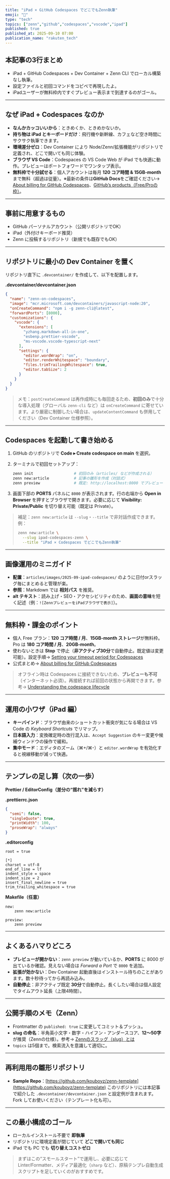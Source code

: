```yaml
---
title: "iPad × GitHub Codespaces でどこでもZenn執筆"
emoji: "📝"
type: "tech"
topics: ["zenn","github","codespaces","vscode","ipad"]
published: true
published_at: 2025-09-10 07:00
publication_name: "rakuten_tech"
---
```


## 本記事の3行まとめ
* iPad + GitHub Codespaces + Dev Container + Zenn CLI でローカル構築なし執筆。
* 設定ファイルと初回コマンドをコピペで再現したよ。
* iPadユーザーが無料枠内ですぐプレビュー表示まで到達するのがゴール。

---

## なぜ iPad + Codespaces なのか

* **なんかカッコいいから**：ときめくか、ときめかないか。
* **持ち物は iPad とキーボードだけ**：飛行機や新幹線、カフェなど空き時間にサクサク執筆できます。
* **環境差分ゼロ**：Dev Container により Node/Zenn/拡張機能がリポジトリで定義され、どこで開いても同じ体験。
* **ブラウザ VS Code**：Codespaces の VS Code Web が iPad でも快適に動作。プレビューはポートフォワードでワンタップ表示。
* **無料枠で十分試せる**：個人アカウントは毎月 **120 コア時間 & 15GB-month** まで無料（超過は従量）。※最新の条件は**GitHub Docs**をご確認ください→ [About billing for GitHub Codespaces](https://docs.github.com/en/billing/managing-billing-for-your-products/about-billing-for-github-codespaces)、[GitHub’s products（Free/Proの枠）](https://docs.github.com/get-started/learning-about-github/githubs-products)。

---

## 事前に用意するもの

* GitHub パーソナルアカウント（公開リポジトリでOK）
* iPad（外付けキーボード推奨）
* Zenn に投稿するリポジトリ（新規でも既存でもOK）

---

## リポジトリに最小の Dev Container を置く

リポジトリ直下に `.devcontainer/` を作成して、以下を配置します。

**.devcontainer/devcontainer.json**

```json
{
  "name": "zenn-on-codespaces",
  "image": "mcr.microsoft.com/devcontainers/javascript-node:20",
  "onCreateCommand": "npm i -g zenn-cli@latest",
  "forwardPorts": [8000],
  "customizations": {
    "vscode": {
      "extensions": [
        "yzhang.markdown-all-in-one",
        "esbenp.prettier-vscode",
        "ms-vscode.vscode-typescript-next"
      ],
      "settings": {
        "editor.wordWrap": "on",
        "editor.renderWhitespace": "boundary",
        "files.trimTrailingWhitespace": true,
        "editor.tabSize": 2
      }
    }
  }
}
```

> メモ：`postCreateCommand` は再作成時にも毎回走るため、**初回のみ**で十分な導入処理（グローバル `zenn-cli` など）は `onCreateCommand` に寄せています。より厳密に制御したい場合は、`updateContentCommand` も併用してください（Dev Container 仕様参照）。

---

## Codespaces を起動して書き始める

1. GitHub のリポジトリで **Code ▸ Create codespace on main** を選択。
2. ターミナルで初回セットアップ：

   ```bash
   zenn init                  # 初回のみ（articles/ などが作成される）
   zenn new:article           # 記事の雛形を作成（対話式）
   zenn preview               # 既定: http://localhost:8000 でプレビュー
   ```
3. 画面下部の **PORTS** パネルに `8000` が表示されます。行の右端から **Open in Browser** を押すとブラウザで開きます。必要に応じて **Visibility: Private/Public** を切り替え可能（既定は Private）。

> 補足：`zenn new:article` は `--slug`・`--title` で非対話作成できます。例：
>
> ```bash
> zenn new:article \
>   --slug ipad-codespaces-zenn \
>   --title "iPad × Codespaces でどこでもZenn執筆"
> ```

---

## 画像運用のミニガイド

* **配置**：`articles/images/2025-09-ipad-codespaces/` のように日付orスラッグ毎にまとめると管理が楽。
* **参照**：Markdown では **相対パス** を推奨。
* **alt テキスト**：読み上げ・SEO・アクセシビリティのため、**画面の意味**を短く記述（例：`![ZennプレビューをiPadブラウザで表示]`）。

---

## 無料枠・課金のポイント

* 個人 Free プラン：**120 コア時間 / 月**、**15GB-month ストレージ**が無料枠。Pro は **180 コア時間 / 月**、**20GB-month**。
* 使わないときは **Stop** で停止（**非アクティブ30分**で自動停止。既定値は変更可能）。設定手順→ [Setting your timeout period for Codespaces](https://docs.github.com/en/codespaces/setting-your-user-preferences/setting-your-timeout-period-for-github-codespaces)
* 公式まとめ→ [About billing for GitHub Codespaces](https://docs.github.com/en/billing/managing-billing-for-your-products/about-billing-for-github-codespaces)

> オフライン時は Codespaces に接続できないため、**プレビューも不可**（インターネット必須）。再接続すれば前回の状態から再開できます。参考→ [Understanding the codespace lifecycle](https://docs.github.com/en/codespaces/about-codespaces/understanding-the-codespace-lifecycle)

---

## 運用の小ワザ（iPad 編）

* **キーバインド**：ブラウザ由来のショートカット衝突が気になる場合は VS Code の *Keyboard Shortcuts* でリマップ。
* **日本語入力**：変換確定時の改行混入は、`Accept Suggestion` のキー変更や候補ウィンドウの操作で緩和。
* **集中モード**：エディタのズーム（⌘+/⌘-）と `editor.wordWrap` を有効化すると視線移動が減って快適。

---

## テンプレの足し算（次の一歩）

**Prettier / EditorConfig（差分の“揺れ”を減らす）**

**.prettierrc.json**

```json
{
  "semi": false,
  "singleQuote": true,
  "printWidth": 100,
  "proseWrap": "always"
}
```

**.editorconfig**

```
root = true

[*]
charset = utf-8
end_of_line = lf
indent_style = space
indent_size = 2
insert_final_newline = true
trim_trailing_whitespace = true
```

**Makefile（任意）**

```make
new:
	zenn new:article

preview:
	zenn preview
```

---

## よくあるハマりどころ

* **プレビューが開かない**：`zenn preview` が動いているか、**PORTS** に 8000 が出ているか確認。見えない場合は *Forward a Port* で `8000` を追加。
* **拡張が効かない**：Dev Container 起動直後はインストール待ちのことがあります。数十秒待ってから再読み込み。
* **自動停止**：非アクティブ既定 **30分**で自動停止。長くしたい場合は個人設定でタイムアウト延長（上限4時間）。

---

## 公開手順のメモ（Zenn）

* Frontmatter の `published: true` に変更してコミット＆プッシュ。
* **slug の命名**：半角英小文字・数字・ハイフン・アンダースコア、**12〜50字**が推奨（Zennの仕様）。参考→ [Zennのスラッグ（slug）とは](https://zenn.dev/zenn/articles/what-is-slug)
* `topics` は5個まで。検索流入を意識して適切に。

---

## 再利用用の雛形リポジトリ

* **Sample Repo**：[https://github.com/kouboyz/zenn-template](https://github.com/kouboyz/zenn-template)
  このリポジトリには本記事で紹介した `.devcontainer/devcontainer.json` と設定例が含まれます。Fork してお使いください（テンプレート化も可）。

---

## この最小構成のゴール

* ローカルインストール不要で **即執筆**
* リポジトリに環境定義が閉じていて **どこで開いても同じ**
* iPad でも PC でも **切り替えコストゼロ**

> まずはこの“スモールスタート”で運用し、必要に応じて Linter/Formatter、メディア最適化（`sharp` など）、原稿テンプレ自動生成スクリプトを足していくのがおすすめです。